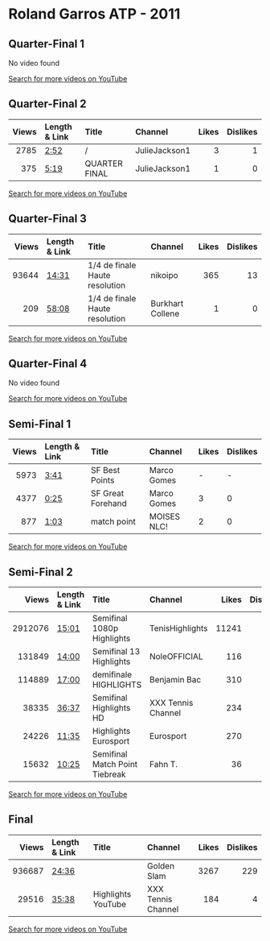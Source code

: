 
# Roland Garros ATP - 2011

## Quarter-Final 1
No video found

[Search for more videos on YouTube](https://www.youtube.com/results?search_query=%22roland+garros%22+%22Nadal%22+%22Soderling%22+%222011%22+%22highlights%22)     

## Quarter-Final 2
|   Views | Length & Link                                       | Title         | Channel       |   Likes |   Dislikes |
|--------:|:----------------------------------------------------|:--------------|:--------------|--------:|-----------:|
|    2785 | [2:52](https://www.youtube.com/watch?v=LWrc-Cadofc) | /             | JulieJackson1 |       3 |          1 |
|     375 | [5:19](https://www.youtube.com/watch?v=FS3JWs-ubxM) | QUARTER FINAL | JulieJackson1 |       1 |          0 |

[Search for more videos on YouTube](https://www.youtube.com/results?search_query=%22roland+garros%22+%22Murray%22+%22Chela%22+%222011%22+%22highlights%22)     

## Quarter-Final 3
|   Views | Length & Link                                        | Title                           | Channel          |   Likes |   Dislikes |
|--------:|:-----------------------------------------------------|:--------------------------------|:-----------------|--------:|-----------:|
|   93644 | [14:31](https://www.youtube.com/watch?v=KhKFmb_JbDQ) | 1/4 de finale  Haute resolution | nikoipo          |     365 |         13 |
|     209 | [58:08](https://www.youtube.com/watch?v=sRlmZ2BLxSE) | 1/4 de finale  Haute resolution | Burkhart Collene |       1 |          0 |

[Search for more videos on YouTube](https://www.youtube.com/results?search_query=%22roland+garros%22+%22Federer%22+%22Monfils%22+%222011%22+%22highlights%22)     

## Quarter-Final 4
No video found

[Search for more videos on YouTube](https://www.youtube.com/results?search_query=%22roland+garros%22+%22Djokovic%22+%22Fognini%22+%222011%22+%22highlights%22)     

## Semi-Final 1
|   Views | Length & Link                                       | Title               | Channel     | Likes   | Dislikes   |
|--------:|:----------------------------------------------------|:--------------------|:------------|:--------|:-----------|
|    5973 | [3:41](https://www.youtube.com/watch?v=qIOuUTZzxrM) | SF Best Points      | Marco Gomes | -       | -          |
|    4377 | [0:25](https://www.youtube.com/watch?v=HwBVAc56ZWs) | SF   Great Forehand | Marco Gomes | 3       | 0          |
|     877 | [1:03](https://www.youtube.com/watch?v=kiQSGtXwNtI) | match point         | MOISES NLC! | 2       | 0          |

[Search for more videos on YouTube](https://www.youtube.com/results?search_query=%22roland+garros%22+%22Nadal%22+%22Murray%22+%222011%22+%22highlights%22)     

## Semi-Final 2
|   Views | Length & Link                                        | Title                           | Channel            |   Likes |   Dislikes |
|--------:|:-----------------------------------------------------|:--------------------------------|:-------------------|--------:|-----------:|
| 2912076 | [15:01](https://www.youtube.com/watch?v=Yil9PpIr1DA) | Semifinal 1080p Highlights      | TenisHighlights    |   11241 |        550 |
|  131849 | [14:00](https://www.youtube.com/watch?v=ZEWkqP6Zang) | Semifinal     13 Highlights     | NoleOFFICIAL       |     116 |         30 |
|  114889 | [17:00](https://www.youtube.com/watch?v=kmrk-e7O3OM) | demifinale HIGHLIGHTS           | Benjamin Bac       |     310 |         22 |
|   38335 | [36:37](https://www.youtube.com/watch?v=5RW4a7Uszbg) | Semifinal Highlights HD         | XXX Tennis Channel |     234 |          4 |
|   24226 | [11:35](https://www.youtube.com/watch?v=Ir6v7iVH9DA) | Highlights       Eurosport      | Eurosport          |     270 |         10 |
|   15632 | [10:25](https://www.youtube.com/watch?v=Dxi6szjlpPw) | Semifinal  Match Point Tiebreak | Fahn T.            |      36 |          2 |

[Search for more videos on YouTube](https://www.youtube.com/results?search_query=%22roland+garros%22+%22Federer%22+%22Djokovic%22+%222011%22+%22highlights%22)     

## Final
|   Views | Length & Link                                        | Title                | Channel            |   Likes |   Dislikes |
|--------:|:-----------------------------------------------------|:---------------------|:-------------------|--------:|-----------:|
|  936687 | [24:36](https://www.youtube.com/watch?v=iVJSO8QtkmM) |                      | Golden Slam        |    3267 |        229 |
|   29516 | [35:38](https://www.youtube.com/watch?v=FC-nBLWN-YI) | Highlights   YouTube | XXX Tennis Channel |     184 |          4 |

[Search for more videos on YouTube](https://www.youtube.com/results?search_query=%22roland+garros%22+%22Nadal%22+%22Federer%22+%222011%22+%22highlights%22)     
